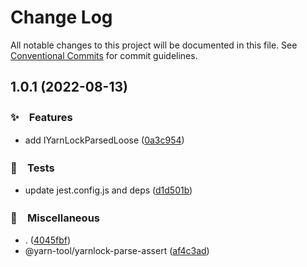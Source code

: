 # Change Log

All notable changes to this project will be documented in this file.
See [Conventional Commits](https://conventionalcommits.org) for commit guidelines.

## 1.0.1 (2022-08-13)


### ✨　Features

* add IYarnLockParsedLoose ([0a3c954](https://github.com/bluelovers/ws-yarn-workspaces/commit/0a3c954ce392ce095d930a1a5444f43e0dbde828))


### 🚨　Tests

* update jest.config.js and deps ([d1d501b](https://github.com/bluelovers/ws-yarn-workspaces/commit/d1d501ba059130bd8f90e6eaa266084110698011))


### 🔖　Miscellaneous

* . ([4045fbf](https://github.com/bluelovers/ws-yarn-workspaces/commit/4045fbfdcd09fac0cd9b58d2c0bde43fc7b6e98b))
* @yarn-tool/yarnlock-parse-assert ([af4c3ad](https://github.com/bluelovers/ws-yarn-workspaces/commit/af4c3ad21200330c8e7bcd1f1ae22076613b5d4e))
